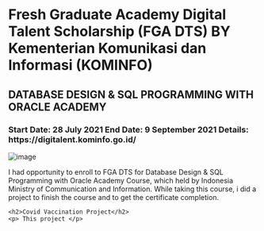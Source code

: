 <!DOCTYPE html>
<html>
<body>

<h1>Fresh Graduate Academy Digital Talent Scholarship (FGA DTS) BY Kementerian Komunikasi dan Informasi (KOMINFO)</h1>
    <h2>DATABASE DESIGN & SQL PROGRAMMING WITH ORACLE ACADEMY </h2>
  <h3>  Start Date: 28 July 2021
End Date: 9 September 2021
Details: https://digitalent.kominfo.go.id/
</h3>

![image](https://user-images.githubusercontent.com/84371817/133924988-e0b18ad4-999a-41bc-b961-d71e14386467.png)
<p>I had opportunity to enroll to FGA DTS for Database Design & SQL Programming with Oracle Academy Course, which held by Indonesia Ministry of Communication and Information. While taking this course, i did a project to finish the course and to get the certificate completion. </p>
    
    <h2>Covid Vaccination Project</h2>
    <p> This project </p>
    
    

</body>


